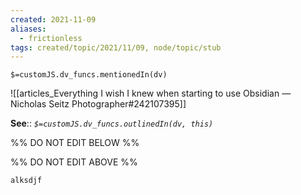 ```yaml
---
created: 2021-11-09
aliases:
  - frictionless
tags: created/topic/2021/11/09, node/topic/stub
---
```

`$=customJS.dv_funcs.mentionedIn(dv)`

![[articles_Everything I wish I knew when starting to use Obsidian — Nicholas Seitz Photographer#242107395]]

**See**::
*`$=customJS.dv_funcs.outlinedIn(dv, this)`*

%% DO NOT EDIT BELOW %%

%% DO NOT EDIT ABOVE %%
```
alksdjf
```
